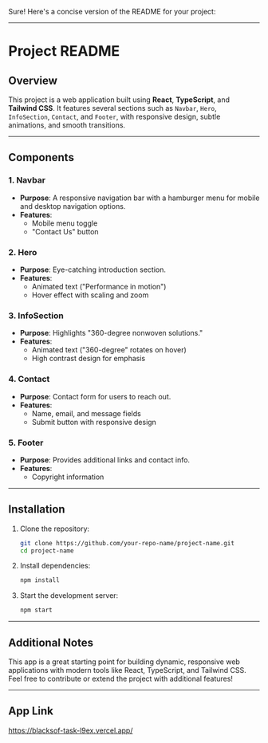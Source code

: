 Sure! Here's a concise version of the README for your project:

---

# Project README

## Overview

This project is a web application built using **React**, **TypeScript**, and **Tailwind CSS**. It features several sections such as `Navbar`, `Hero`, `InfoSection`, `Contact`, and `Footer`, with responsive design, subtle animations, and smooth transitions.

---

## Components

### 1. **Navbar**
   - **Purpose**: A responsive navigation bar with a hamburger menu for mobile and desktop navigation options.
   - **Features**:
     - Mobile menu toggle
     - "Contact Us" button

### 2. **Hero**
   - **Purpose**: Eye-catching introduction section.
   - **Features**:
     - Animated text ("Performance in motion")
     - Hover effect with scaling and zoom

### 3. **InfoSection**
   - **Purpose**: Highlights "360-degree nonwoven solutions."
   - **Features**:
     - Animated text ("360-degree" rotates on hover)
     - High contrast design for emphasis

### 4. **Contact**
   - **Purpose**: Contact form for users to reach out.
   - **Features**:
     - Name, email, and message fields
     - Submit button with responsive design

### 5. **Footer**
   - **Purpose**: Provides additional links and contact info.
   - **Features**:
     - Copyright information

---

## Installation

1. Clone the repository:
   ```bash
   git clone https://github.com/your-repo-name/project-name.git
   cd project-name
   ```

2. Install dependencies:
   ```bash
   npm install
   ```

3. Start the development server:
   ```bash
   npm start
   ```

---

## Additional Notes

This app is a great starting point for building dynamic, responsive web applications with modern tools like React, TypeScript, and Tailwind CSS. Feel free to contribute or extend the project with additional features!

---
## App Link
https://blacksof-task-l9ex.vercel.app/
